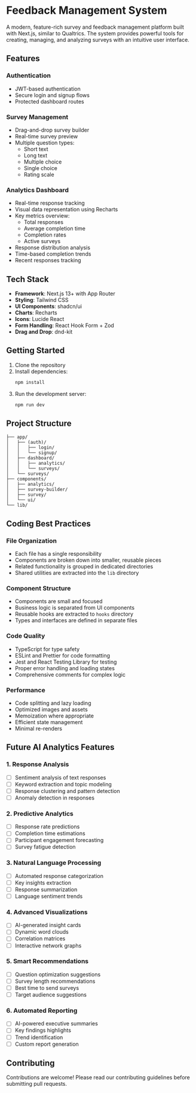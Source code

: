 # Feedback Management System

A modern, feature-rich survey and feedback management platform built with Next.js, similar to Qualtrics. The system provides powerful tools for creating, managing, and analyzing surveys with an intuitive user interface.

## Features

### Authentication
- JWT-based authentication
- Secure login and signup flows
- Protected dashboard routes

### Survey Management
- Drag-and-drop survey builder
- Real-time survey preview
- Multiple question types:
  - Short text
  - Long text
  - Multiple choice
  - Single choice
  - Rating scale

### Analytics Dashboard
- Real-time response tracking
- Visual data representation using Recharts
- Key metrics overview:
  - Total responses
  - Average completion time
  - Completion rates
  - Active surveys
- Response distribution analysis
- Time-based completion trends
- Recent responses tracking

## Tech Stack

- **Framework**: Next.js 13+ with App Router
- **Styling**: Tailwind CSS
- **UI Components**: shadcn/ui
- **Charts**: Recharts
- **Icons**: Lucide React
- **Form Handling**: React Hook Form + Zod
- **Drag and Drop**: dnd-kit

## Getting Started

1. Clone the repository
2. Install dependencies:
   ```bash
   npm install
   ```
3. Run the development server:
   ```bash
   npm run dev
   ```

## Project Structure

```
├── app/
│   ├── (auth)/
│   │   ├── login/
│   │   └── signup/
│   ├── dashboard/
│   │   ├── analytics/
│   │   └── surveys/
│   └── surveys/
├── components/
│   ├── analytics/
│   ├── survey-builder/
│   ├── survey/
│   └── ui/
└── lib/
```

## Coding Best Practices

### File Organization
- Each file has a single responsibility
- Components are broken down into smaller, reusable pieces
- Related functionality is grouped in dedicated directories
- Shared utilities are extracted into the `lib` directory

### Component Structure
- Components are small and focused
- Business logic is separated from UI components
- Reusable hooks are extracted to `hooks` directory
- Types and interfaces are defined in separate files

### Code Quality
- TypeScript for type safety
- ESLint and Prettier for code formatting
- Jest and React Testing Library for testing
- Proper error handling and loading states
- Comprehensive comments for complex logic

### Performance
- Code splitting and lazy loading
- Optimized images and assets
- Memoization where appropriate
- Efficient state management
- Minimal re-renders

## Future AI Analytics Features

### 1. Response Analysis
- [ ] Sentiment analysis of text responses
- [ ] Keyword extraction and topic modeling
- [ ] Response clustering and pattern detection
- [ ] Anomaly detection in responses

### 2. Predictive Analytics
- [ ] Response rate predictions
- [ ] Completion time estimations
- [ ] Participant engagement forecasting
- [ ] Survey fatigue detection

### 3. Natural Language Processing
- [ ] Automated response categorization
- [ ] Key insights extraction
- [ ] Response summarization
- [ ] Language sentiment trends

### 4. Advanced Visualizations
- [ ] AI-generated insight cards
- [ ] Dynamic word clouds
- [ ] Correlation matrices
- [ ] Interactive network graphs

### 5. Smart Recommendations
- [ ] Question optimization suggestions
- [ ] Survey length recommendations
- [ ] Best time to send surveys
- [ ] Target audience suggestions

### 6. Automated Reporting
- [ ] AI-powered executive summaries
- [ ] Key findings highlights
- [ ] Trend identification
- [ ] Custom report generation

## Contributing

Contributions are welcome! Please read our contributing guidelines before submitting pull requests.
